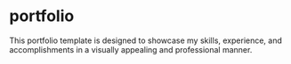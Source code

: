 # portfolio
This portfolio template is designed to showcase my skills, experience, and accomplishments in a visually appealing and professional manner.
